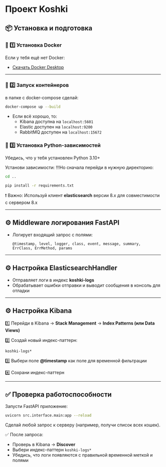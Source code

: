 # Проект Koshki

## 📦 Установка и подготовка

### 🔹 1️⃣ Установка Docker

Если у тебя ещё нет Docker:

- [Скачать Docker Desktop](https://www.docker.com/products/docker-desktop/)

---

### 🔹 2️⃣ Запуск контейнеров

в папке с docker-compose сделай:

```bash
docker-compose up --build
```
- Если всё хорошо, то:
  - Kibana доступна на ```localhost:5601```
  - Elastic доступен на ```localhost:9200```
  - RabbitMQ доступен на ```localhost:15672```


### 🔹 3️⃣  Установка Python-зависимостей

Убедись, что у тебя установлен Python 3.10+

Установи зависимости:
!!!Но сначала перейди в нужную директорию:
```bash
cd ..
```

```bash
pip install -r requirements.txt
```

❗ Важно: Используй клиент **elasticsearch** версии 8.x для совместимости с сервером 8.x

---

## ⚙️ Middleware логирования FastAPI

* Логирует входящий запрос с полями:

  ```
  @timestamp, level, logger, class, event, message, summary, ErrClass, ErrMethod, params
  ```
---

## ⚙️ Настройка ElasticsearchHandler

* Отправляет логи в индекс **koshki-logs**
* Обрабатывает ошибки отправки и выводит сообщения в консоль для отладки

---

## ⚙️ Настройка Kibana

1️⃣ Перейди в Kibana → **Stack Management** → **Index Patterns (или Data Views)**


2️⃣ Создай новый индекс-паттерн:

```
koshki-logs*
```

3️⃣ Выбери поле **@timestamp** как поле для временной фильтрации



4️⃣ Сохрани индекс-паттерн

---

## ✅ Проверка работоспособности

Запусти FastAPI приложение:

```bash
uvicorn src.interface.main:app --reload
```

Сделай любой запрос к серверу (например, получи список всех кошек).

✅ После запроса:

* Проверь в Kibana → **Discover**
* Выбери индекс-паттерн `koshki-logs*`
* Убедись, что логи появляются с правильной временной меткой и полями

